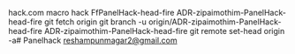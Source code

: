 hack.com macro hack FfPanelHack-head-fire ADR-zipaimothim-PanelHack-head-fire
git fetch origin
git branch -u origin/ADR-zipaimothim-PanelHack-head-fire ADR-zipaimothim-PanelHack-head-fire
git remote set-head origin -a# Panelhack
reshampunmagar2@gmail.com
